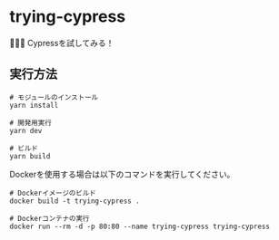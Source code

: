 # trying-cypress

🐌🐌🐌 Cypressを試してみる！  

## 実行方法

```shell
# モジュールのインストール
yarn install

# 開発用実行
yarn dev

# ビルド
yarn build
```

Dockerを使用する場合は以下のコマンドを実行してください。  

```shell
# Dockerイメージのビルド
docker build -t trying-cypress .

# Dockerコンテナの実行
docker run --rm -d -p 80:80 --name trying-cypress trying-cypress
```
